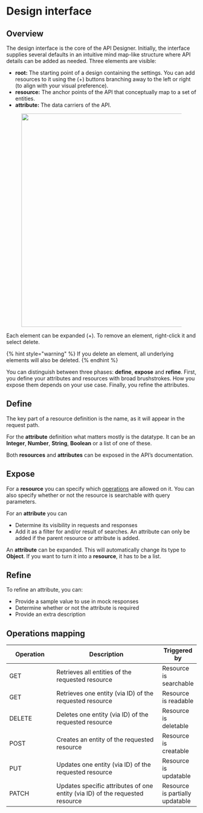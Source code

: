# Design interface

## Overview

The design interface is the core of the API Designer. Initially, the interface supplies several defaults in an intuitive mind map-like structure where API details can be added as needed. Three elements are visible:

* **root:** The starting point of a design containing the settings. You can add resources to it using the (+) buttons branching away to the left or right (to align with your visual preference).
* **resource:** The anchor points of the API that conceptually map to a set of entities.
* **attribute:** The data carriers of the API.

<div align="center">

<figure><img src="https://docs.gravitee.io/images/cockpit/apid_design_default.png" alt="" width="563"><figcaption></figcaption></figure>

</div>

Each element can be expanded (+). To remove an element, right-click it and select delete.

{% hint style="warning" %}
If you delete an element, all underlying elements will also be deleted.
{% endhint %}

You can distinguish between three phases: **define**, **expose** and **refine**. First, you define your attributes and resources with broad brushstrokes. How you expose them depends on your use case. Finally, you refine the attributes.

## Define <a href="#define" id="define"></a>

The key part of a resource definition is the name, as it will appear in the request path.

For the **attribute** definition what matters mostly is the datatype. It can be an **Integer**, **Number**, **String**, **Boolean** or a list of one of these.

Both **resources** and **attributes** can be exposed in the API’s documentation.

## Expose <a href="#expose" id="expose"></a>

For a **resource** you can specify which [operations](https://docs.gravitee.io/cockpit/3.x/cockpit\_userguide\_apid\_design.html#operations) are allowed on it. You can also specify whether or not the resource is searchable with query parameters.

For an **attribute** you can

* Determine its visibility in requests and responses
* Add it as a filter for and/or result of searches. An attribute can only be added if the parent resource or attribute is added.

An **attribute** can be expanded. This will automatically change its type to **Object**. If you want to turn it into a **resource**, it has to be a list.

## Refine <a href="#refine" id="refine"></a>

To refine an attribute, you can:

* Provide a sample value to use in mock responses
* Determine whether or not the attribute is required
* Provide an extra description

## Operations mapping <a href="#operations" id="operations"></a>

<table><thead><tr><th width="123">Operation</th><th width="342">Description</th><th>Triggered by</th></tr></thead><tbody><tr><td>GET</td><td>Retrieves all entities of the requested resource</td><td>Resource is searchable</td></tr><tr><td>GET</td><td>Retrieves one entity (via ID) of the requested resource</td><td>Resource is readable</td></tr><tr><td>DELETE</td><td>Deletes one entity (via ID) of the requested resource</td><td>Resource is deletable</td></tr><tr><td>POST</td><td>Creates an entity of the requested resource</td><td>Resource is creatable</td></tr><tr><td>PUT</td><td>Updates one entity (via ID) of the requested resource</td><td>Resource is updatable</td></tr><tr><td>PATCH</td><td>Updates specific attributes of one entity (via ID) of the requested resource</td><td>Resource is partially updatable</td></tr></tbody></table>
